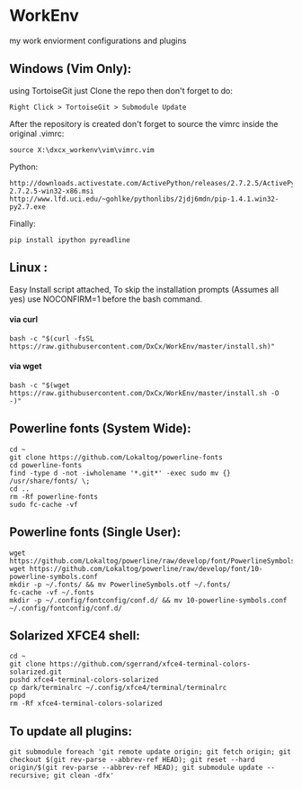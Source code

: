 WorkEnv
=======
my work enviorment configurations and plugins

Windows (Vim Only):
----------
using TortoiseGit just Clone the repo
then don't forget to do:
```shell
Right Click > TortoiseGit > Submodule Update
```

After the repository is created don't forget to
source the vimrc inside the original .vimrc:
```shell
source X:\dxcx_workenv\vim\vimrc.vim
```

Python:
```shell
http://downloads.activestate.com/ActivePython/releases/2.7.2.5/ActivePython-2.7.2.5-win32-x86.msi
http://www.lfd.uci.edu/~gohlke/pythonlibs/2jdj6mdn/pip-1.4.1.win32-py2.7.exe
```

Finally:
```shell
pip install ipython pyreadline
```

Linux :
----------
Easy Install script attached, To skip the installation prompts (Assumes all yes) use NOCONFIRM=1 before the bash command.
#### via curl

```shell
bash -c "$(curl -fsSL https://raw.githubusercontent.com/DxCx/WorkEnv/master/install.sh)"
```

#### via wget

```shell
bash -c "$(wget https://raw.githubusercontent.com/DxCx/WorkEnv/master/install.sh -O -)"
```

Powerline fonts (System Wide):
-----------------
```shell
cd ~
git clone https://github.com/Lokaltog/powerline-fonts
cd powerline-fonts
find -type d -not -iwholename '*.git*' -exec sudo mv {} /usr/share/fonts/ \;
cd ..
rm -Rf powerline-fonts
sudo fc-cache -vf
```

Powerline fonts (Single User):
------------------
```shell
wget https://github.com/Lokaltog/powerline/raw/develop/font/PowerlineSymbols.otf
wget https://github.com/Lokaltog/powerline/raw/develop/font/10-powerline-symbols.conf
mkdir -p ~/.fonts/ && mv PowerlineSymbols.otf ~/.fonts/
fc-cache -vf ~/.fonts
mkdir -p ~/.config/fontconfig/conf.d/ && mv 10-powerline-symbols.conf ~/.config/fontconfig/conf.d/
```

Solarized XFCE4 shell:
------------------
```shell
cd ~
git clone https://github.com/sgerrand/xfce4-terminal-colors-solarized.git
pushd xfce4-terminal-colors-solarized
cp dark/terminalrc ~/.config/xfce4/terminal/terminalrc
popd
rm -Rf xfce4-terminal-colors-solarized
```

To update all plugins:
----------------
```shell
git submodule foreach 'git remote update origin; git fetch origin; git checkout $(git rev-parse --abbrev-ref HEAD); git reset --hard origin/$(git rev-parse --abbrev-ref HEAD); git submodule update --recursive; git clean -dfx'
```

